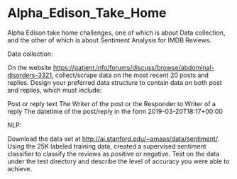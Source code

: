 # Alpha_Edison_Take_Home
Alpha Edison take home challenges, one of which is about Data collection, and the other of which is about Sentiment Analysis for IMDB Reviews. 

 

Data collection:

On the website https://patient.info/forums/discuss/browse/abdominal-disorders-3321, collect/scrape data on the most recent 20 posts and replies.  Design your preferred data structure to contain data on both post and replies, which must include:

Post or reply text
The Writer of the post or the Responder to Writer of a reply
The datetime of the post/reply in the form 2019-03-20T18:17+00:00
 
 
NLP:
 
Download the data set at http://ai.stanford.edu/~amaas/data/sentiment/.  Using the 25K labeled training data, created a supervised sentiment classifier to classify the reviews as positive or negative.  Test on the data under the test directory and describe the level of accuracy you were able to achieve.

 

